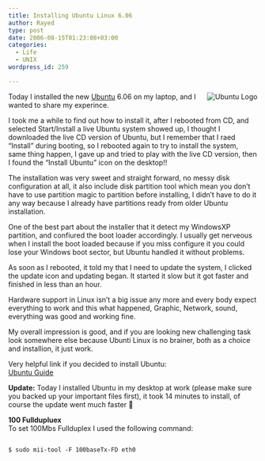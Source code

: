 ```yaml
---
title: Installing Ubuntu Linux 6.06
author: Rayed
type: post
date: 2006-08-15T01:23:08+03:00
categories:
  - Life
  - UNIX
wordpress_id: 259

---
```

<p><a href="http://ubuntu.com/"><img src="/upload/2006-08-15/ubuntu.png" alt="Ubuntu Logo" align="right" /></a></p>
<p>Today I installed the new <a href="http://www.ubuntu.com/">Ubuntu</a> 6.06 on my laptop, and I wanted to share my experince.</p>
<p>I took me a while to find out how to install it, after I rebooted from CD, and selected Start/Install a live Ubuntu system showed up, I thought I downloaded the live CD version of Ubuntu, but I remember that I raed &#8220;Install&#8221; during booting, so I rebooted again to try to install the system, same thing happen, I gave up and tried to play with the live CD version, then I found the &#8220;Install Ubuntu&#8221; icon on the desktop!!</p>
<p>The installation was very sweet and straight forward, no messy disk configuration at all, it also include disk partition tool which mean you don&#8217;t have to use partition magic to partition before installing, I didn&#8217;t have to do it any way because I already have partitions ready from older Ubuntu installation.</p>
<p>One of the best part about the installer that it detect my WindowsXP partition, and confiured the boot loader accordingly. I usually get nerveous when I install the boot loaded because if you miss configure it you could lose your Windows boot sector, but Ubuntu handled it without problems.</p>
<p>As soon as I rebooted, it told my that I need to update the system, I clicked the update icon and updating began. It started it slow but it got faster and finished in less than an hour.</p>
<p>Hardware support  in Linux isn&#8217;t a big issue any more and every body expect everything to work and this what happened, Graphic, Network, sound, everything was good and working fine.</p>
<p>My overall impression is good, and if you are looking new challenging task look somewhere else because Ubunti Linux is no brainer, both as a choice and installion, it just work.</p>
<p>Very helpful link if you decided to install Ubuntu:<br />
<a href="http://ubuntuguide.org/">Ubuntu Guide</a></p>
<p><b>Update:</b> Today I installed Ubuntu in my desktop at work (please make sure you backed up your important files first), it took 14 minutes to install, of course the update went much faster 🙂</p>
<p><b>100 Fulldupluex</b><br />
To set 100Mbs Fullduplex I used the following command:<br />
<code><br />
$ sudo mii-tool -F 100baseTx-FD eth0<br />
</code></p>
